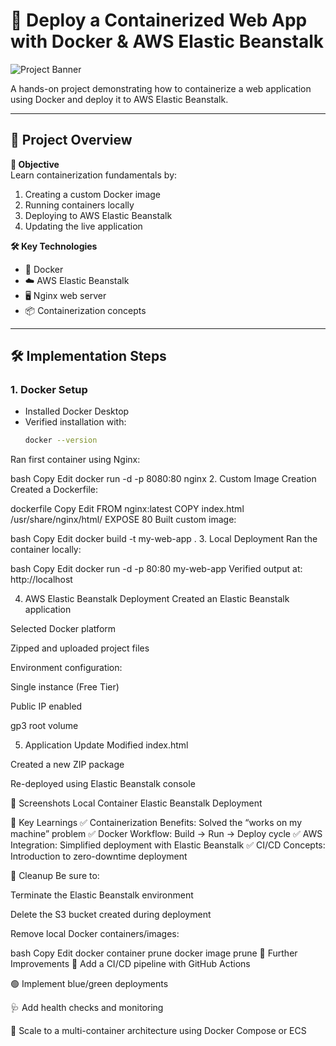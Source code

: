 # 🚀 Deploy a Containerized Web App with Docker & AWS Elastic Beanstalk

![Project Banner](https://storage.googleapis.com/nextwork_course_resources/courses/aws/AWS%20Project%20People%20projects/Project%3A%20Containers%20on%20Elastic%20Beanstalk/NextWork%20Course%20Trophy%20Badge.png)

A hands-on project demonstrating how to containerize a web application using Docker and deploy it to AWS Elastic Beanstalk.

---

## 📌 Project Overview

**🎯 Objective**  
Learn containerization fundamentals by:

1. Creating a custom Docker image  
2. Running containers locally  
3. Deploying to AWS Elastic Beanstalk  
4. Updating the live application

**🛠 Key Technologies**
- 🐳 Docker
- ☁️ AWS Elastic Beanstalk
- 🖥️ Nginx web server
- 📦 Containerization concepts

---

## 🛠️ Implementation Steps

### 1. Docker Setup
- Installed Docker Desktop
- Verified installation with:
  ```bash
  docker --version
Ran first container using Nginx:

bash
Copy
Edit
docker run -d -p 8080:80 nginx
2. Custom Image Creation
Created a Dockerfile:

dockerfile
Copy
Edit
FROM nginx:latest
COPY index.html /usr/share/nginx/html/
EXPOSE 80
Built custom image:

bash
Copy
Edit
docker build -t my-web-app .
3. Local Deployment
Ran the container locally:

bash
Copy
Edit
docker run -d -p 80:80 my-web-app
Verified output at: http://localhost

4. AWS Elastic Beanstalk Deployment
Created an Elastic Beanstalk application

Selected Docker platform

Zipped and uploaded project files

Environment configuration:

Single instance (Free Tier)

Public IP enabled

gp3 root volume

5. Application Update
Modified index.html

Created a new ZIP package

Re-deployed using Elastic Beanstalk console

📸 Screenshots
Local Container	Elastic Beanstalk Deployment

🎯 Key Learnings
✅ Containerization Benefits: Solved the “works on my machine” problem
✅ Docker Workflow: Build → Run → Deploy cycle
✅ AWS Integration: Simplified deployment with Elastic Beanstalk
✅ CI/CD Concepts: Introduction to zero-downtime deployment

🧹 Cleanup
Be sure to:

Terminate the Elastic Beanstalk environment

Delete the S3 bucket created during deployment

Remove local Docker containers/images:

bash
Copy
Edit
docker container prune
docker image prune
🚀 Further Improvements
🔁 Add a CI/CD pipeline with GitHub Actions

🟢 Implement blue/green deployments

🩺 Add health checks and monitoring

🧩 Scale to a multi-container architecture using Docker Compose or ECS
